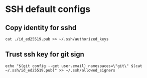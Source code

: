# SSH default configs

## Copy identity for sshd

```shell
cat ./id_ed25519.pub >> ~/.ssh/authorized_keys
```

## Trust ssh key for git sign

```shell
echo "$(git config --get user.email) namespaces=\"git\" $(cat ~/.ssh/id_ed25519.pub)" >> ~/.ssh/allowed_signers
```
